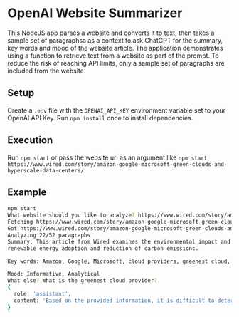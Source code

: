 # OpenAI Website Summarizer

This NodeJS app parses a website and converts it to text, then takes a sample set of paragraphsa as a context to ask ChatGPT for the summary, key words and mood of the website article. The application demonstrates using a function to retrieve text from a website as part of the prompt. To reduce the risk of reaching API limits, only a sample set of paragraphs are included from the website.

## Setup

Create a `.env` file with the `OPENAI_API_KEY` environment variable set to your OpenAI API Key. Run `npm install` once to install dependencies.

## Execution

Run `npm start` or pass the website url as an argument like `npm start https://www.wired.com/story/amazon-google-microsoft-green-clouds-and-hyperscale-data-centers/`

## Example

```bash
npm start
What website should you like to analyze? https://www.wired.com/story/amazon-google-microsoft-green-clouds-and-hyperscale-data-centers/
Fetching https://www.wired.com/story/amazon-google-microsoft-green-clouds-and-hyperscale-data-centers/...
Got https://www.wired.com/story/amazon-google-microsoft-green-clouds-and-hyperscale-data-centers/
Analyzing 22/52 paragraphs
Summary: This article from Wired examines the environmental impact and sustainability efforts of three leading cloud providers: Amazon, Google, and Microsoft. The author explores their renewable energy usage, carbon emissions, and initiatives to minimize their environmental footprint in data centers. Each company has different approaches and goals regarding 
renewable energy adoption and reduction of carbon emissions.

Key words: Amazon, Google, Microsoft, cloud providers, greenest cloud, environmental impact, renewable energy, carbon emissions, data centers.

Mood: Informative, Analytical
What else? What is the greenest cloud provider?
{
  role: 'assistant',
  content: 'Based on the provided information, it is difficult to determine the greenest cloud provider without further analysis. The article mentions the environmental efforts and initiatives of three major cloud providers: Amazon, Google, and Microsoft. Each company has implemented various strategies to reduce carbon emissions and increase the use of renewable energy in their data centers. Amazon and Google have committed to using 100% renewable energy, while Microsoft has been carbon neutral since 2012 and uses a combination of renewable energy and carbon offsets. To determine the greenest provider, a more comprehensive evaluation of their environmental practices and performance would be required.'
}
```